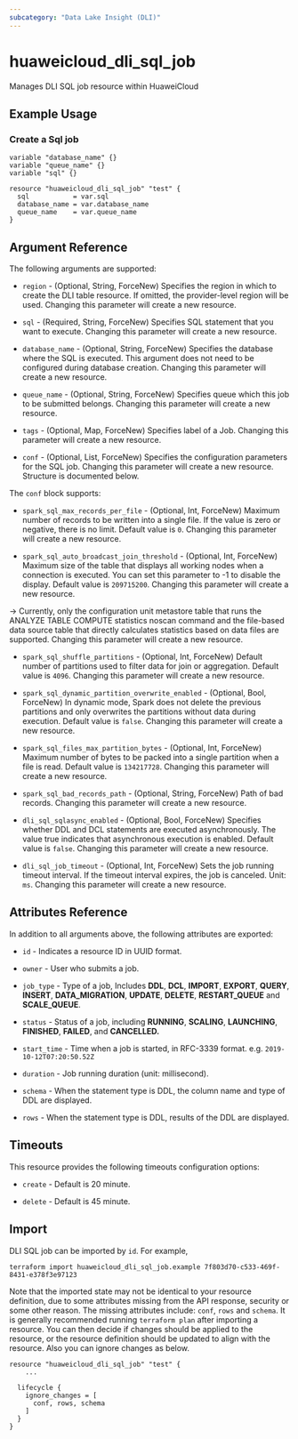 ```yaml
---
subcategory: "Data Lake Insight (DLI)"
---
```


# huaweicloud_dli_sql_job

Manages DLI SQL job resource within HuaweiCloud

## Example Usage

### Create a Sql job

```hcl
variable "database_name" {}
variable "queue_name" {}
variable "sql" {}

resource "huaweicloud_dli_sql_job" "test" {
  sql           = var.sql
  database_name = var.database_name
  queue_name    = var.queue_name
}
```

## Argument Reference

The following arguments are supported:

* `region` - (Optional, String, ForceNew) Specifies the region in which to create the DLI table resource. If omitted,
  the provider-level region will be used. Changing this parameter will create a new resource.

* `sql` - (Required, String, ForceNew) Specifies SQL statement that you want to execute.
  Changing this parameter will create a new resource.

* `database_name` - (Optional, String, ForceNew) Specifies the database where the SQL is executed. This argument does
 not need to be configured during database creation. Changing this parameter will create a new resource.

* `queue_name` - (Optional, String, ForceNew) Specifies queue which this job to be submitted belongs.
 Changing this parameter will create a new resource.

* `tags` - (Optional, Map, ForceNew) Specifies label of a Job. Changing this parameter will create a new resource.

* `conf` - (Optional, List, ForceNew) Specifies the configuration parameters for the SQL job. Changing this parameter
 will create a new resource. Structure is documented below.

 The `conf` block supports:

   * `spark_sql_max_records_per_file` - (Optional, Int, ForceNew) Maximum number of records to be written
    into a single file. If the value is zero or negative, there is no limit. Default value is `0`.
     Changing this parameter will create a new resource.

   * `spark_sql_auto_broadcast_join_threshold` - (Optional, Int, ForceNew) Maximum size of the table that
    displays all working nodes when a connection is executed. You can set this parameter to -1 to disable the display.
    Default value is `209715200`. Changing this parameter will create a new resource.

   -> Currently, only the configuration unit metastore table that runs the ANALYZE TABLE COMPUTE statistics noscan
    command and the file-based data source table that directly calculates statistics based on data files are supported.
     Changing this parameter will create a new resource.

   * `spark_sql_shuffle_partitions` - (Optional, Int, ForceNew) Default number of partitions used to filter
    data for join or aggregation. Default value is `4096`. Changing this parameter will create a new resource.

   * `spark_sql_dynamic_partition_overwrite_enabled` - (Optional, Bool, ForceNew) In dynamic mode, Spark does not delete
    the previous partitions and only overwrites the partitions without data during execution. Default value is `false`.
    Changing this parameter will create a new resource.
   * `spark_sql_files_max_partition_bytes` - (Optional, Int, ForceNew) Maximum number of bytes to be packed into a
    single partition when a file is read. Default value is `134217728`. Changing this parameter will create a new
     resource.

   * `spark_sql_bad_records_path` - (Optional, String, ForceNew) Path of bad records. Changing this parameter will create
    a new resource.

   * `dli_sql_sqlasync_enabled` - (Optional, Bool, ForceNew) Specifies whether DDL and DCL statements are executed
    asynchronously. The value true indicates that asynchronous execution is enabled. Default value is `false`.
     Changing this parameter will create a new resource.

   * `dli_sql_job_timeout` - (Optional, Int, ForceNew) Sets the job running timeout interval. If the timeout interval
    expires, the job is canceled. Unit: `ms`. Changing this parameter will create a new resource.
  
## Attributes Reference

In addition to all arguments above, the following attributes are exported:

* `id` - Indicates a resource ID in UUID format.

* `owner` - User who submits a job.

* `job_type` - Type of a job, Includes **DDL**, **DCL**, **IMPORT**, **EXPORT**, **QUERY**, **INSERT**,
 **DATA_MIGRATION**, **UPDATE**, **DELETE**, **RESTART_QUEUE** and **SCALE_QUEUE**.

* `status` - Status of a job, including **RUNNING**, **SCALING**, **LAUNCHING**, **FINISHED**, **FAILED**,
  and **CANCELLED.**

* `start_time` - Time when a job is started, in RFC-3339 format. e.g. `2019-10-12T07:20:50.52Z`

* `duration` - Job running duration (unit: millisecond).

* `schema` - When the statement type is DDL, the column name and type of DDL are displayed.

* `rows` - When the statement type is DDL, results of the DDL are displayed.

## Timeouts

This resource provides the following timeouts configuration options:

* `create` - Default is 20 minute.

* `delete` - Default is 45 minute.

## Import

DLI SQL job can be imported by `id`. For example,

```
terraform import huaweicloud_dli_sql_job.example 7f803d70-c533-469f-8431-e378f3e97123
```

Note that the imported state may not be identical to your resource definition, due to some attributes missing from the
API response, security or some other reason. The missing attributes include: `conf`, `rows` and `schema`.
It is generally recommended running `terraform plan` after importing a resource. You can then decide if changes should
be applied to the resource, or the resource definition should be updated to align with the resource. Also you can
ignore changes as below.

```
resource "huaweicloud_dli_sql_job" "test" {
    ...

  lifecycle {
    ignore_changes = [
      conf, rows, schema
    ]
  }
}
```
